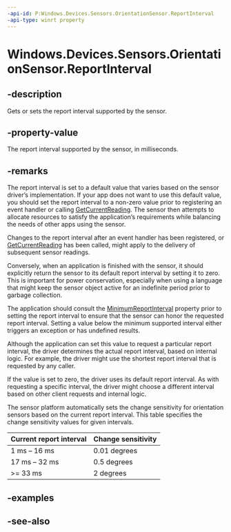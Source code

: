 ```yaml
---
-api-id: P:Windows.Devices.Sensors.OrientationSensor.ReportInterval
-api-type: winrt property
---
```


<!-- Property syntax
public uint ReportInterval { get;  set; }
-->

# Windows.Devices.Sensors.OrientationSensor.ReportInterval

## -description

Gets or sets the report interval supported by the sensor.

## -property-value

The report interval supported by the sensor, in milliseconds.

## -remarks

The report interval is set to a default value that varies based on the sensor driver’s implementation. If your app does not want to use this default value, you should set the report interval to a non-zero value prior to registering an event handler or calling [GetCurrentReading](orientationsensor_getcurrentreading_1416488181.md). The sensor then attempts to allocate resources to satisfy the application’s requirements while balancing the needs of other apps using the sensor.

Changes to the report interval after an event handler has been registered, or [GetCurrentReading](orientationsensor_getcurrentreading_1416488181.md) has been called, might apply to the delivery of subsequent sensor readings.

Conversely, when an application is finished with the sensor, it should explicitly return the sensor to its default report interval by setting it to zero. This is important for power conservation, especially when using a language that might keep the sensor object active for an indefinite period prior to garbage collection.

The application should consult the [MinimumReportInterval](orientationsensor_minimumreportinterval.md) property prior to setting the report interval to ensure that the sensor can honor the requested report interval. Setting a value below the minimum supported interval either triggers an exception or has undefined results.

Although the application can set this value to request a particular report interval, the driver determines the actual report interval, based on internal logic. For example, the driver might use the shortest report interval that is requested by any caller.

If the value is set to zero, the driver uses its default report interval. As with requesting a specific interval, the driver might choose a different interval based on other client requests and internal logic.

The sensor platform automatically sets the change sensitivity for orientation sensors based on the current report interval. This table specifies the change sensitivity values for given intervals.

| Current report interval | Change sensitivity |
| --- | --- |
| 1 ms – 16 ms | 0.01 degrees |
| 17 ms – 32 ms | 0.5 degrees |
| >= 33 ms | 2 degrees |

## -examples

## -see-also
